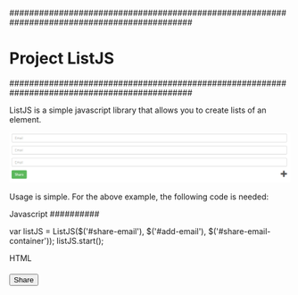 #############################################################################################
# Project ListJS
#############################################################################################

ListJS is a simple javascript library that allows you to create lists of an 
element.

![alt tag](https://github.com/seanpo/ListJS/blob/master/img/example.PNG)

Usage is simple. For the above example, the following code is needed:

Javascript
##########

var listJS = ListJS($('#share-email'), $('#add-email'), $('#share-email-container'));
listJS.start();

HTML
####
<div id='share-email' hidden>
    <div>
        <input type="email" placeholder="Email">
    </div>
</div>
<div id="share-email-container">
    <input type="button" value="Share">
    <div id="add-email"> </div>
</div>
